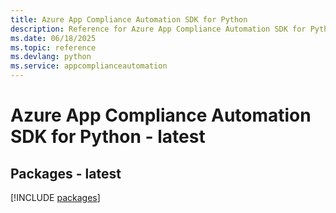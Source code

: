 ```yaml
---
title: Azure App Compliance Automation SDK for Python
description: Reference for Azure App Compliance Automation SDK for Python
ms.date: 06/18/2025
ms.topic: reference
ms.devlang: python
ms.service: appcomplianceautomation
---
```

# Azure App Compliance Automation SDK for Python - latest
## Packages - latest
[!INCLUDE [packages](app-compliance-automation-index.md)]